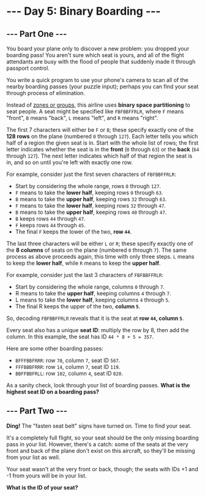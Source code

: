 # --- Day 5: Binary Boarding ---

## --- Part One ---
You board your plane only to discover a new problem: you dropped your boarding pass!
You aren't sure which seat is yours, and all of the flight attendants are busy with the flood of people that suddenly made it through passport control.

You write a quick program to use your phone's camera to scan all of the nearby boarding passes (your puzzle input); perhaps you can find your seat through process of elimination.

Instead of [zones or groups](https://www.youtube.com/watch?v=oAHbLRjF0vo), this airline uses **binary space partitioning** to seat people.
A seat might be specified like `FBFBBFFRLR`, where `F` means "front", `B` means "back", `L` means "left", and `R` means "right".

The first 7 characters will either be `F` or `B`; these specify exactly one of the **128 rows** on the plane (numbered `0` through `127`).
Each letter tells you which half of a region the given seat is in.
Start with the whole list of rows; the first letter indicates whether the seat is in the **front** (`0` through `63`) or the **back** (`64` through `127`).
The next letter indicates which half of that region the seat is in, and so on until you're left with exactly one row.

For example, consider just the first seven characters of `FBFBBFFRLR`:

- Start by considering the whole range, rows `0` through `127`.
- `F` means to take the **lower half**, keeping rows `0` through `63`.
- `B` means to take the **upper half**, keeping rows `32` through `63`.
- `F` means to take the **lower half**, keeping rows `32` through `47`.
- `B` means to take the **upper half**, keeping rows `40` through `47`.
- `B` keeps rows `44` through `47`.
- `F` keeps rows `44` through `45`.
- The final `F` keeps the lower of the two, **row `44`**.

The last three characters will be either `L` or `R`; these specify exactly one of the **8 columns** of seats on the plane (numbered `0` through `7`).
The same process as above proceeds again, this time with only three steps.
`L` means to keep the **lower half**, while `R` means to keep the **upper half**.

For example, consider just the last 3 characters of `FBFBBFFRLR`:

- Start by considering the whole range, columns `0` through `7`.
- R means to take the **upper half**, keeping columns `4` through `7`.
- L means to take the **lower half**, keeping columns `4` through `5`.
- The final R keeps the upper of the two, **column `5`**.

So, decoding `FBFBBFFRLR` reveals that it is the seat at **row `44`, column `5`**.

Every seat also has a unique **seat ID**: multiply the row by 8, then add the column.
In this example, the seat has ID `44 * 8 + 5 = 357`.

Here are some other boarding passes:

- `BFFFBBFRRR`: row `70`, column `7`, seat ID `567`.
- `FFFBBBFRRR`: row `14`, column `7`, seat ID `119`.
- `BBFFBBFRLL`: row `102`, column `4`, seat ID `820`.

As a sanity check, look through your list of boarding passes.
**What is the highest seat ID on a boarding pass?**

## --- Part Two ---

**Ding!** The "fasten seat belt" signs have turned on.
Time to find your seat.

It's a completely full flight, so your seat should be the only missing boarding pass in your list.
However, there's a catch: some of the seats at the very front and back of the plane don't exist on this aircraft, so they'll be missing from your list as well.

Your seat wasn't at the very front or back, though; the seats with IDs +1 and -1 from yours will be in your list.

**What is the ID of your seat?**
